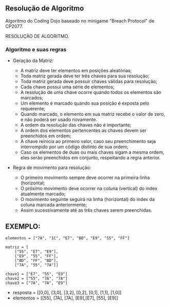 ## Resolução de Algoritmo

Algoritmo do Coding Dojo baseado no minigame "Breach Protocol" de CP2077.

RESOLUÇÃO DE ALGORITMO.
### Algoritmo e suas regras

- Geração da Matriz: 
	- A matriz deve ter elementos em posições aleatórias;
	- Toda matriz gerada deve ter três chaves para sua resolução;
	- Toda matriz gerada deve possuir chaves válidas para resolução;
	- Cada chave possui uma série de elementos;
	- A resolução de uma chave ocorre quando todos os elementos são marcados;
	- Um elemento é marcado quando sua posição é exposta pelo requerente;
	- Quando marcado, o elemento em sua matriz recebe o valor de zero, e não poderá ser usado novamente.
	- A ordem da resolução das chaves não é importante;
	- A ordem dos elementos pertencentes as chaves devem ser preenchidos em ordem;
	- A chave reinicia ao primeiro valor, caso seu preenchimento seja interrompido por um código distinto de sua ordem;
	- Caso os elementos de duas ou mais chaves sigam a mesma ordem, eles serão preenchidos em conjunto, respeitando a regra anterior.

- Regra de movimento para resolução:
	- O primeiro movimento sempre deve ocorrer na primeira linha (horizontal;
	- O próximo movimento deve ocorrer na coluna (vertical) do index atualmente marcado;
	- O movimento seguinte seguirá na linha (horizontal) do index da coluna marcada anteriormente;
	- Assim sucessivamente até as três chaves serem preenchidas.
    
## EXEMPLO:
```
elementos = ["7A", "1C", "E7", "BD", "E9", "55", "FF"]

matriz = [
	["55", "E7", "E9"],
	["E9", "55", "FF"],
	["BD", "FF", "BD"],
	["7A", "55", "7A"]]
	
chave1 = ["E7", "55", "E9"]
chave2 = ["55", "7A", "7A"]
chave3 = ["7A", "7A", "E9"]
```
- resposta = [[0,0], [3,0], [3,2], [0,2], [0,1], [1,1], [1,0]]
- elementos = [[55], [7A], [7A], [E9],[E7], [55], [E9]]
